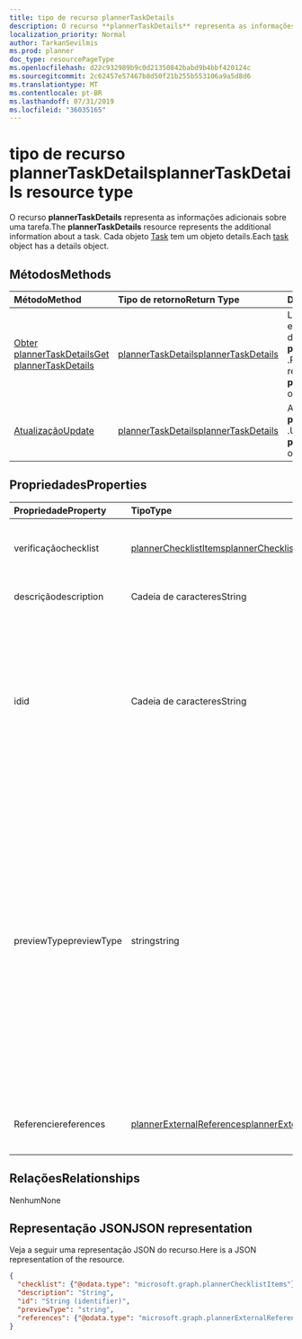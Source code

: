 ```yaml
---
title: tipo de recurso plannerTaskDetails
description: O recurso **plannerTaskDetails** representa as informações adicionais sobre uma tarefa. Cada objeto Task tem um objeto details.
localization_priority: Normal
author: TarkanSevilmis
ms.prod: planner
doc_type: resourcePageType
ms.openlocfilehash: d22c932989b9c0d21350842babd9b4bbf420124c
ms.sourcegitcommit: 2c62457e57467b8d50f21b255b553106a9a5d8d6
ms.translationtype: MT
ms.contentlocale: pt-BR
ms.lasthandoff: 07/31/2019
ms.locfileid: "36035165"
---
```

# <a name="plannertaskdetails-resource-type"></a><span data-ttu-id="86b82-104">tipo de recurso plannerTaskDetails</span><span class="sxs-lookup"><span data-stu-id="86b82-104">plannerTaskDetails resource type</span></span>

<span data-ttu-id="86b82-105">O recurso **plannerTaskDetails** representa as informações adicionais sobre uma tarefa.</span><span class="sxs-lookup"><span data-stu-id="86b82-105">The **plannerTaskDetails** resource represents the additional information about a task.</span></span> <span data-ttu-id="86b82-106">Cada objeto [Task](plannertask.md) tem um objeto details.</span><span class="sxs-lookup"><span data-stu-id="86b82-106">Each [task](plannertask.md) object has a details object.</span></span>


## <a name="methods"></a><span data-ttu-id="86b82-107">Métodos</span><span class="sxs-lookup"><span data-stu-id="86b82-107">Methods</span></span>

| <span data-ttu-id="86b82-108">Método</span><span class="sxs-lookup"><span data-stu-id="86b82-108">Method</span></span>           | <span data-ttu-id="86b82-109">Tipo de retorno</span><span class="sxs-lookup"><span data-stu-id="86b82-109">Return Type</span></span>    |<span data-ttu-id="86b82-110">Descrição</span><span class="sxs-lookup"><span data-stu-id="86b82-110">Description</span></span>|
|:---------------|:--------|:----------|
|[<span data-ttu-id="86b82-111">Obter plannerTaskDetails</span><span class="sxs-lookup"><span data-stu-id="86b82-111">Get plannerTaskDetails</span></span>](../api/plannertaskdetails-get.md) | [<span data-ttu-id="86b82-112">plannerTaskDetails</span><span class="sxs-lookup"><span data-stu-id="86b82-112">plannerTaskDetails</span></span>](plannertaskdetails.md) |<span data-ttu-id="86b82-113">Leia as propriedades e os relacionamentos do objeto **plannerTaskDetails** .</span><span class="sxs-lookup"><span data-stu-id="86b82-113">Read properties and relationships of **plannerTaskDetails** object.</span></span>|
|[<span data-ttu-id="86b82-114">Atualização</span><span class="sxs-lookup"><span data-stu-id="86b82-114">Update</span></span>](../api/plannertaskdetails-update.md) | [<span data-ttu-id="86b82-115">plannerTaskDetails</span><span class="sxs-lookup"><span data-stu-id="86b82-115">plannerTaskDetails</span></span>](plannertaskdetails.md)    |<span data-ttu-id="86b82-116">Atualize o objeto **plannerTaskDetails** .</span><span class="sxs-lookup"><span data-stu-id="86b82-116">Update **plannerTaskDetails** object.</span></span> |

## <a name="properties"></a><span data-ttu-id="86b82-117">Propriedades</span><span class="sxs-lookup"><span data-stu-id="86b82-117">Properties</span></span>
| <span data-ttu-id="86b82-118">Propriedade</span><span class="sxs-lookup"><span data-stu-id="86b82-118">Property</span></span>     | <span data-ttu-id="86b82-119">Tipo</span><span class="sxs-lookup"><span data-stu-id="86b82-119">Type</span></span>   |<span data-ttu-id="86b82-120">Descrição</span><span class="sxs-lookup"><span data-stu-id="86b82-120">Description</span></span>|
|:---------------|:--------|:----------|
|<span data-ttu-id="86b82-121">verificação</span><span class="sxs-lookup"><span data-stu-id="86b82-121">checklist</span></span>|[<span data-ttu-id="86b82-122">plannerChecklistItems</span><span class="sxs-lookup"><span data-stu-id="86b82-122">plannerChecklistItems</span></span>](plannerchecklistitems.md)|<span data-ttu-id="86b82-123">A coleção de itens de lista de verificação na tarefa.</span><span class="sxs-lookup"><span data-stu-id="86b82-123">The collection of checklist items on the task.</span></span>|
|<span data-ttu-id="86b82-124">descrição</span><span class="sxs-lookup"><span data-stu-id="86b82-124">description</span></span>|<span data-ttu-id="86b82-125">Cadeia de caracteres</span><span class="sxs-lookup"><span data-stu-id="86b82-125">String</span></span>|<span data-ttu-id="86b82-126">Descrição da tarefa</span><span class="sxs-lookup"><span data-stu-id="86b82-126">Description of the task</span></span>|
|<span data-ttu-id="86b82-127">id</span><span class="sxs-lookup"><span data-stu-id="86b82-127">id</span></span>|<span data-ttu-id="86b82-128">Cadeia de caracteres</span><span class="sxs-lookup"><span data-stu-id="86b82-128">String</span></span>| <span data-ttu-id="86b82-129">Somente leitura.</span><span class="sxs-lookup"><span data-stu-id="86b82-129">Read-only.</span></span> <span data-ttu-id="86b82-130">ID dos detalhes da tarefa.</span><span class="sxs-lookup"><span data-stu-id="86b82-130">ID of the task details.</span></span> <span data-ttu-id="86b82-131">Tem 28 caracteres e diferencia maiúsculas de minúsculas.</span><span class="sxs-lookup"><span data-stu-id="86b82-131">It is 28 characters long and case-sensitive.</span></span> <span data-ttu-id="86b82-132">[Formatar validação](planner-identifiers-disclaimer.md) é feito no serviço.</span><span class="sxs-lookup"><span data-stu-id="86b82-132">[Format validation](planner-identifiers-disclaimer.md) is done on the service.</span></span>|
|<span data-ttu-id="86b82-133">previewType</span><span class="sxs-lookup"><span data-stu-id="86b82-133">previewType</span></span>|<span data-ttu-id="86b82-134">string</span><span class="sxs-lookup"><span data-stu-id="86b82-134">string</span></span>|<span data-ttu-id="86b82-135">Isso define o tipo de visualização que aparece na tarefa.</span><span class="sxs-lookup"><span data-stu-id="86b82-135">This sets the type of preview that shows up on the task.</span></span> <span data-ttu-id="86b82-136">Os valores possíveis são: `automatic`, `noPreview`, `checklist`, `description`, `reference`.</span><span class="sxs-lookup"><span data-stu-id="86b82-136">The possible values are: `automatic`, `noPreview`, `checklist`, `description`, `reference`.</span></span> <span data-ttu-id="86b82-137">Quando definido para `automatic` a visualização exibida é escolhido pelo aplicativo que está exibindo a tarefa.</span><span class="sxs-lookup"><span data-stu-id="86b82-137">When set to `automatic` the displayed preview is chosen by the app viewing the task.</span></span>|
|<span data-ttu-id="86b82-138">Referencie</span><span class="sxs-lookup"><span data-stu-id="86b82-138">references</span></span>|[<span data-ttu-id="86b82-139">plannerExternalReferences</span><span class="sxs-lookup"><span data-stu-id="86b82-139">plannerExternalReferences</span></span>](plannerexternalreferences.md)|<span data-ttu-id="86b82-140">A coleção de referências na tarefa.</span><span class="sxs-lookup"><span data-stu-id="86b82-140">The collection of references on the task.</span></span>|

## <a name="relationships"></a><span data-ttu-id="86b82-141">Relações</span><span class="sxs-lookup"><span data-stu-id="86b82-141">Relationships</span></span>
<span data-ttu-id="86b82-142">Nenhum</span><span class="sxs-lookup"><span data-stu-id="86b82-142">None</span></span>


## <a name="json-representation"></a><span data-ttu-id="86b82-143">Representação JSON</span><span class="sxs-lookup"><span data-stu-id="86b82-143">JSON representation</span></span>
<span data-ttu-id="86b82-144">Veja a seguir uma representação JSON do recurso.</span><span class="sxs-lookup"><span data-stu-id="86b82-144">Here is a JSON representation of the resource.</span></span>

<!--{
  "blockType": "resource",
  "optionalProperties": [],
  "baseType": "microsoft.graph.entity",
  "@odata.type": "microsoft.graph.plannerTaskDetails"
}-->

```json
{
  "checklist": {"@odata.type": "microsoft.graph.plannerChecklistItems"},
  "description": "String",
  "id": "String (identifier)",
  "previewType": "string",
  "references": {"@odata.type": "microsoft.graph.plannerExternalReferences"}
}

```

<!-- uuid: 8fcb5dbc-d5aa-4681-8e31-b001d5168d79
2015-10-25 14:57:30 UTC -->
<!-- {
  "type": "#page.annotation",
  "description": "plannerTaskDetails resource",
  "keywords": "",
  "section": "documentation",
  "tocPath": ""
}-->
